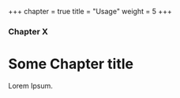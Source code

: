 +++
chapter = true
title = "Usage"
weight = 5
+++

### Chapter X

# Some Chapter title

Lorem Ipsum.

